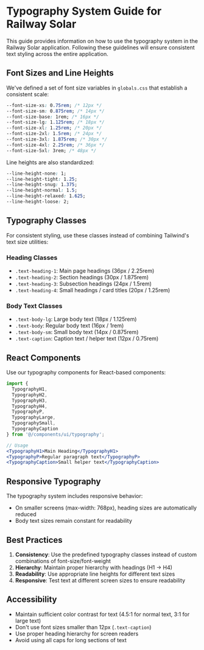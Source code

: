 # Typography System Guide for Railway Solar

This guide provides information on how to use the typography system in the Railway Solar application. Following these guidelines will ensure consistent text styling across the entire application.

## Font Sizes and Line Heights

We've defined a set of font size variables in `globals.css` that establish a consistent scale:

```css
--font-size-xs: 0.75rem; /* 12px */
--font-size-sm: 0.875rem; /* 14px */
--font-size-base: 1rem; /* 16px */
--font-size-lg: 1.125rem; /* 18px */
--font-size-xl: 1.25rem; /* 20px */
--font-size-2xl: 1.5rem; /* 24px */
--font-size-3xl: 1.875rem; /* 30px */
--font-size-4xl: 2.25rem; /* 36px */
--font-size-5xl: 3rem; /* 48px */
```

Line heights are also standardized:

```css
--line-height-none: 1;
--line-height-tight: 1.25;
--line-height-snug: 1.375;
--line-height-normal: 1.5;
--line-height-relaxed: 1.625;
--line-height-loose: 2;
```

## Typography Classes

For consistent styling, use these classes instead of combining Tailwind's text size utilities:

### Heading Classes

- `.text-heading-1`: Main page headings (36px / 2.25rem)
- `.text-heading-2`: Section headings (30px / 1.875rem)
- `.text-heading-3`: Subsection headings (24px / 1.5rem)
- `.text-heading-4`: Small headings / card titles (20px / 1.25rem)

### Body Text Classes

- `.text-body-lg`: Large body text (18px / 1.125rem)
- `.text-body`: Regular body text (16px / 1rem)
- `.text-body-sm`: Small body text (14px / 0.875rem)
- `.text-caption`: Caption text / helper text (12px / 0.75rem)

## React Components

Use our typography components for React-based components:

```jsx
import {
  TypographyH1,
  TypographyH2,
  TypographyH3,
  TypographyH4,
  TypographyP,
  TypographyLarge,
  TypographySmall,
  TypographyCaption
} from '@/components/ui/typography';

// Usage
<TypographyH1>Main Heading</TypographyH1>
<TypographyP>Regular paragraph text</TypographyP>
<TypographyCaption>Small helper text</TypographyCaption>
```

## Responsive Typography

The typography system includes responsive behavior:

- On smaller screens (max-width: 768px), heading sizes are automatically reduced
- Body text sizes remain constant for readability

## Best Practices

1. **Consistency**: Use the predefined typography classes instead of custom combinations of font-size/font-weight
2. **Hierarchy**: Maintain proper hierarchy with headings (H1 → H4)
3. **Readability**: Use appropriate line heights for different text sizes
4. **Responsive**: Test text at different screen sizes to ensure readability

## Accessibility

- Maintain sufficient color contrast for text (4.5:1 for normal text, 3:1 for large text)
- Don't use font sizes smaller than 12px (`.text-caption`)
- Use proper heading hierarchy for screen readers
- Avoid using all caps for long sections of text
